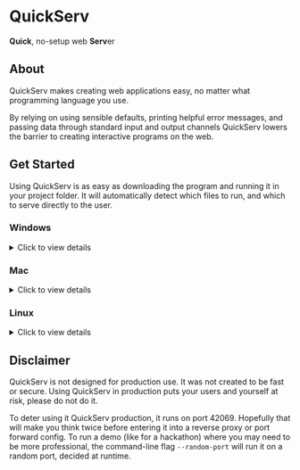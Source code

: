 # QuickServ

**Quick**, no-setup web **Serv**er


## About

QuickServ makes creating web applications easy, no matter what programming
language you use. 

By relying on using sensible defaults, printing helpful error messages, and
passing data through standard input and output channels QuickServ lowers the
barrier to creating interactive programs on the web.


## Get Started

Using QuickServ is as easy as downloading the program and running it in your
project folder. It will automatically detect which files to run, and which to
serve directly to the user. 

### Windows

<details>
<summary>Click to view details</summary>

[Download for Windows]()

</details>

### Mac

<details>
<summary>Click to view details</summary>

[Download for Mac]()

</details>

### Linux

<details>
<summary>Click to view details</summary>

[Download for Linux]()

</details>


## Disclaimer

QuickServ is not designed for production use. It was not created to be fast or
secure. Using QuickServ in production puts your users and yourself at risk,
please do not do it.

To deter using it QuickServ production, it runs on port 42069. Hopefully that
will make you think twice before entering it into a reverse proxy or port
forward config. To run a demo (like for a hackathon) where you may need to be
more professional, the command-line flag `--random-port` will run it on a random
port, decided at runtime.